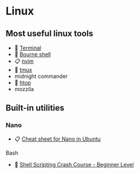 # Linux

## Most useful linux tools

- 🔖 [Terminal](./linux/terminal.md)
- 🔖 [Bourne shell](./linux/shell.md)
- 📋 [nvim](https://github.com/PavPavv/MyNeovimCheatsheet/blob/main/nvim/getStarted.md)
- 🔖 [tmux](./linux/tmux.md)
- midnight commander
- 🔖 [htop](./linux/htop.md)
- mozzila

## Built-in utilities

### Nano

- 📋 [Cheat sheet for Nano in Ubuntu](https://www.nano-editor.org/dist/latest/cheatsheet.html)

Bash

- 🎥 [Shell Scripting Crash Course - Beginner Level](https://www.youtube.com/watch?v=v-F3YLd6oMw)
